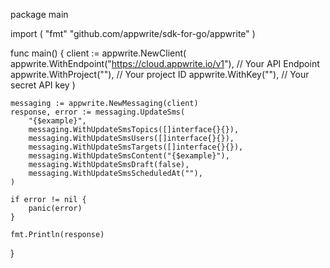 package main

import (
    "fmt"
	"github.com/appwrite/sdk-for-go/appwrite"
)

func main() {
	client := appwrite.NewClient(
        appwrite.WithEndpoint("https://cloud.appwrite.io/v1"), // Your API Endpoint
        appwrite.WithProject(""), // Your project ID
        appwrite.WithKey(""), // Your secret API key
    )

    messaging := appwrite.NewMessaging(client)
    response, error := messaging.UpdateSms(
        "{$example}",
        messaging.WithUpdateSmsTopics([]interface{}{}),
        messaging.WithUpdateSmsUsers([]interface{}{}),
        messaging.WithUpdateSmsTargets([]interface{}{}),
        messaging.WithUpdateSmsContent("{$example}"),
        messaging.WithUpdateSmsDraft(false),
        messaging.WithUpdateSmsScheduledAt(""),
    )

    if error != nil {
        panic(error)
    }

    fmt.Println(response)
}
